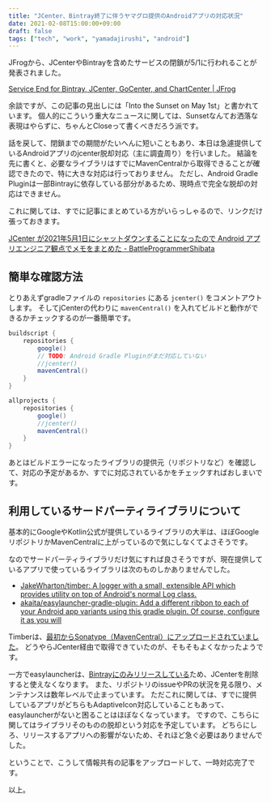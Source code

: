 ```yaml
---
title: "JCenter、Bintray終了に伴うヤマグロ提供のAndroidアプリの対応状況"
date: 2021-02-08T15:00:00+09:00
draft: false
tags: ["tech", "work", "yamadajirushi", "android"]
---
```


JFrogから、JCenterやBintrayを含めたサービスの閉鎖が5/1に行われることが発表されました。

[Service End for Bintray, JCenter, GoCenter, and ChartCenter \| JFrog](https://jfrog.com/blog/into-the-sunset-bintray-jcenter-gocenter-and-chartcenter/)

余談ですが、この記事の見出しには「Into the Sunset on May 1st」と書かれています。
個人的にこういう重大なニュースに関しては、Sunsetなんてお洒落な表現はやらずに、ちゃんとCloseって書くべきだろう派です。

話を戻して、閉鎖までの期間がたいへんに短いこともあり、本日は急遽提供しているAndroidアプリのjcenter脱却対応（主に調査周り）を行いました。
結論を先に書くと、必要なライブラリはすでにMavenCentralから取得できることが確認できたので、特に大きな対応は行っておりません。
ただし、Android Gradle Pluginは一部Bintrayに依存している部分があるため、現時点で完全な脱却の対応はできません。

これに関しては、すでに記事にまとめている方がいらっしゃるので、リンクだけ張っておきます。

<!-- textlint-disable -->
[JCenter が2021年5月1日にシャットダウンすることになったので Android アプリエンジニア観点でメモをまとめた \- BattleProgrammerShibata](https://bps-tomoya.hateblo.jp/entry/2021/02/04/184317)
<!-- textlint-enable -->

## 簡単な確認方法

とりあえずgradleファイルの `repositories` にある `jcenter()` をコメントアウトします。
そしてjCenterの代わりに `mavenCentral()` を入れてビルドと動作ができるかチェックするのが一番簡単です。

``` gradle
buildscript {
    repositories {
        google()
        // TODO: Android Gradle Pluginがまだ対応していない
        //jcenter()
        mavenCentral()
    }
}

allprojects {
    repositories {
        google()
        //jcenter()
        mavenCentral()
    }
}
```

あとはビルドエラーになったライブラリの提供元（リポジトリなど）を確認して、対応の予定があるか、すでに対応されているかをチェックすればおしまいです。

## 利用しているサードパーティライブラリについて

基本的にGoogleやKotlin公式が提供しているライブラリの大半は、ほぼGoogleリポジトリかMavenCentralに上がっているので気にしなくてよさそうです。

なのでサードパーティライブラリだけ気にすれば良さそうですが、現在提供しているアプリで使っているライブラリは次のものしかありませんでした。

* [JakeWharton/timber: A logger with a small, extensible API which provides utility on top of Android's normal Log class\.](https://github.com/JakeWharton/timber)
* [akaita/easylauncher\-gradle\-plugin: Add a different ribbon to each of your Android app variants using this gradle plugin\. Of course, configure it as you will](https://github.com/akaita/easylauncher-gradle-plugin)

Timberは、[最初からSonatype（MavenCentral）にアップロードされていました](https://github.com/JakeWharton/timber/blob/master/gradle/gradle-mvn-push.gradle#L42)。
どうやらJCenter経由で取得できていたのが、そもそもよくなかったようです。

一方でeasylauncherは、[Bintrayにのみリリースしている](https://github.com/akaita/easylauncher-gradle-plugin/blob/master/plugin/build.gradle#L30)ため、JCenterを削除すると使えなくなります。
また、リポジトリのissueやPRの状況を見る限り、メンテナンスは数年レベルで止まっています。
ただこれに関しては、すでに提供しているアプリがどちらもAdaptiveIcon対応していることもあって、easylauncherがないと困ることはほぼなくなっています。
ですので、こちらに関してはライブラリそのものの脱却という対応を予定しています。
どちらにしろ、リリースするアプリへの影響がないため、それほど急ぐ必要はありませんでした。

ということで、こうして情報共有の記事をアップロードして、一時対応完了です。

以上。